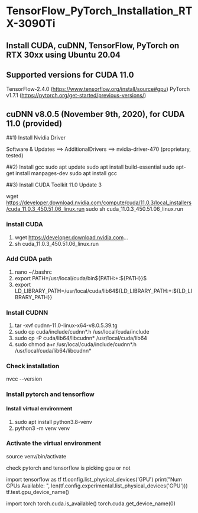 # TensorFlow_PyTorch_Installation_RTX-3090Ti
## Install CUDA, cuDNN, TensorFlow, PyTorch on RTX 30xx using Ubuntu 20.04  

## Supported versions for CUDA 11.0
TensorFlow-2.4.0 (https://www.tensorflow.org/install/source#gpu)
PyTorch v1.7.1 (https://pytorch.org/get-started/previous-versions/)

##  cuDNN v8.0.5 (November 9th, 2020), for CUDA 11.0 (provided)

##1) Install Nvidia Driver 

Software & Updates ==> AdditionalDrivers ==> nvidia-driver-470 (proprietary, tested) 

##2) Install gcc
sudo apt update
sudo apt install build-essential
sudo apt-get install manpages-dev
sudo apt install gcc

##3) Install CUDA Toolkit 11.0 Update 3

wget https://developer.download.nvidia.com/compute/cuda/11.0.3/local_installers/cuda_11.0.3_450.51.06_linux.run
sudo sh cuda_11.0.3_450.51.06_linux.run


### install CUDA
1) wget https://developer.download.nvidia.com... 
2) sh cuda_11.0.3_450.51.06_linux.run

### Add CUDA path
1) nano ~/.bashrc 
2) export PATH=/usr/local/cuda/bin${PATH:+:${PATH}}$ 
3) export LD_LIBRARY_PATH=/usr/local/cuda/lib64${LD_LIBRARY_PATH:+:${LD_LIBRARY_PATH}}

### Install CUDNN
1) tar -xvf cudnn-11.0-linux-x64-v8.0.5.39.tg
2) sudo cp cuda/include/cudnn*.h /usr/local/cuda/include
3) sudo cp -P cuda/lib64/libcudnn* /usr/local/cuda/lib64
4) sudo chmod a+r /usr/local/cuda/include/cudnn*.h /usr/local/cuda/lib64/libcudnn*

### Check installation
nvcc --version

### Install pytorch and tensorflow
#### Install virtual environment 
1) sudo apt install python3.8-venv
2) python3 -m venv venv
### Activate the virtual environment
source venv/bin/activate

check pytorch and tensorflow is picking gpu or not

import tensorflow as tf
tf.config.list_physical_devices('GPU') 
print("Num GPUs Available: ", len(tf.config.experimental.list_physical_devices('GPU')))
tf.test.gpu_device_name()

import torch
torch.cuda.is_available()
torch.cuda.get_device_name(0)
